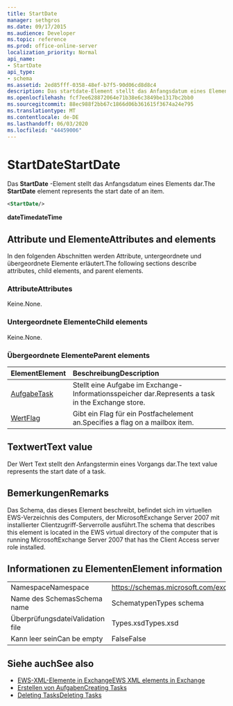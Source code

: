 ```yaml
---
title: StartDate
manager: sethgros
ms.date: 09/17/2015
ms.audience: Developer
ms.topic: reference
ms.prod: office-online-server
localization_priority: Normal
api_name:
- StartDate
api_type:
- schema
ms.assetid: 2ed85fff-0358-48ef-b7f5-90d06cd8d8c4
description: Das startdate-Element stellt das Anfangsdatum eines Elements dar.
ms.openlocfilehash: fcf7ee628872064e71b38e6c3849be1317bc2bb0
ms.sourcegitcommit: 88ec988f2bb67c1866d06b361615f3674a24e795
ms.translationtype: MT
ms.contentlocale: de-DE
ms.lasthandoff: 06/03/2020
ms.locfileid: "44459006"
---
```

# <a name="startdate"></a><span data-ttu-id="315e6-103">StartDate</span><span class="sxs-lookup"><span data-stu-id="315e6-103">StartDate</span></span>

<span data-ttu-id="315e6-104">Das **StartDate** -Element stellt das Anfangsdatum eines Elements dar.</span><span class="sxs-lookup"><span data-stu-id="315e6-104">The **StartDate** element represents the start date of an item.</span></span> 
  
```xml
<StartDate/>
```

<span data-ttu-id="315e6-105">**dateTime**</span><span class="sxs-lookup"><span data-stu-id="315e6-105">**dateTime**</span></span>

## <a name="attributes-and-elements"></a><span data-ttu-id="315e6-106">Attribute und Elemente</span><span class="sxs-lookup"><span data-stu-id="315e6-106">Attributes and elements</span></span>

<span data-ttu-id="315e6-107">In den folgenden Abschnitten werden Attribute, untergeordnete und übergeordnete Elemente erläutert.</span><span class="sxs-lookup"><span data-stu-id="315e6-107">The following sections describe attributes, child elements, and parent elements.</span></span>
  
### <a name="attributes"></a><span data-ttu-id="315e6-108">Attribute</span><span class="sxs-lookup"><span data-stu-id="315e6-108">Attributes</span></span>

<span data-ttu-id="315e6-109">Keine.</span><span class="sxs-lookup"><span data-stu-id="315e6-109">None.</span></span>
  
### <a name="child-elements"></a><span data-ttu-id="315e6-110">Untergeordnete Elemente</span><span class="sxs-lookup"><span data-stu-id="315e6-110">Child elements</span></span>

<span data-ttu-id="315e6-111">Keine.</span><span class="sxs-lookup"><span data-stu-id="315e6-111">None.</span></span>
  
### <a name="parent-elements"></a><span data-ttu-id="315e6-112">Übergeordnete Elemente</span><span class="sxs-lookup"><span data-stu-id="315e6-112">Parent elements</span></span>

|<span data-ttu-id="315e6-113">**Element**</span><span class="sxs-lookup"><span data-stu-id="315e6-113">**Element**</span></span>|<span data-ttu-id="315e6-114">**Beschreibung**</span><span class="sxs-lookup"><span data-stu-id="315e6-114">**Description**</span></span>|
|:-----|:-----|
|[<span data-ttu-id="315e6-115">Aufgabe</span><span class="sxs-lookup"><span data-stu-id="315e6-115">Task</span></span>](task.md) <br/> |<span data-ttu-id="315e6-116">Stellt eine Aufgabe im Exchange-Informationsspeicher dar.</span><span class="sxs-lookup"><span data-stu-id="315e6-116">Represents a task in the Exchange store.</span></span>  <br/> |
|[<span data-ttu-id="315e6-117">Wert</span><span class="sxs-lookup"><span data-stu-id="315e6-117">Flag</span></span>](flag.md) <br/> |<span data-ttu-id="315e6-118">Gibt ein Flag für ein Postfachelement an.</span><span class="sxs-lookup"><span data-stu-id="315e6-118">Specifies a flag on a mailbox item.</span></span>  <br/> |
   
## <a name="text-value"></a><span data-ttu-id="315e6-119">Textwert</span><span class="sxs-lookup"><span data-stu-id="315e6-119">Text value</span></span>

<span data-ttu-id="315e6-120">Der Wert Text stellt den Anfangstermin eines Vorgangs dar.</span><span class="sxs-lookup"><span data-stu-id="315e6-120">The text value represents the start date of a task.</span></span>
  
## <a name="remarks"></a><span data-ttu-id="315e6-121">Bemerkungen</span><span class="sxs-lookup"><span data-stu-id="315e6-121">Remarks</span></span>

<span data-ttu-id="315e6-122">Das Schema, das dieses Element beschreibt, befindet sich im virtuellen EWS-Verzeichnis des Computers, der MicrosoftExchange Server 2007 mit installierter Clientzugriff-Serverrolle ausführt.</span><span class="sxs-lookup"><span data-stu-id="315e6-122">The schema that describes this element is located in the EWS virtual directory of the computer that is running MicrosoftExchange Server 2007 that has the Client Access server role installed.</span></span>
  
## <a name="element-information"></a><span data-ttu-id="315e6-123">Informationen zu Elementen</span><span class="sxs-lookup"><span data-stu-id="315e6-123">Element information</span></span>

|||
|:-----|:-----|
|<span data-ttu-id="315e6-124">Namespace</span><span class="sxs-lookup"><span data-stu-id="315e6-124">Namespace</span></span>  <br/> |https://schemas.microsoft.com/exchange/services/2006/types  <br/> |
|<span data-ttu-id="315e6-125">Name des Schemas</span><span class="sxs-lookup"><span data-stu-id="315e6-125">Schema name</span></span>  <br/> |<span data-ttu-id="315e6-126">Schematypen</span><span class="sxs-lookup"><span data-stu-id="315e6-126">Types schema</span></span>  <br/> |
|<span data-ttu-id="315e6-127">Überprüfungsdatei</span><span class="sxs-lookup"><span data-stu-id="315e6-127">Validation file</span></span>  <br/> |<span data-ttu-id="315e6-128">Types.xsd</span><span class="sxs-lookup"><span data-stu-id="315e6-128">Types.xsd</span></span>  <br/> |
|<span data-ttu-id="315e6-129">Kann leer sein</span><span class="sxs-lookup"><span data-stu-id="315e6-129">Can be empty</span></span>  <br/> |<span data-ttu-id="315e6-130">False</span><span class="sxs-lookup"><span data-stu-id="315e6-130">False</span></span>  <br/> |
   
## <a name="see-also"></a><span data-ttu-id="315e6-131">Siehe auch</span><span class="sxs-lookup"><span data-stu-id="315e6-131">See also</span></span>

- [<span data-ttu-id="315e6-132">EWS-XML-Elemente in Exchange</span><span class="sxs-lookup"><span data-stu-id="315e6-132">EWS XML elements in Exchange</span></span>](ews-xml-elements-in-exchange.md)
- [<span data-ttu-id="315e6-133">Erstellen von Aufgaben</span><span class="sxs-lookup"><span data-stu-id="315e6-133">Creating Tasks</span></span>](https://msdn.microsoft.com/library/0ef97334-e8a0-4f67-a23a-dd9e2bbad49f%28Office.15%29.aspx)
- [<span data-ttu-id="315e6-134">Deleting Tasks</span><span class="sxs-lookup"><span data-stu-id="315e6-134">Deleting Tasks</span></span>](https://msdn.microsoft.com/library/a3d7e25f-8a35-4901-b1d9-d31f418ab340%28Office.15%29.aspx)

